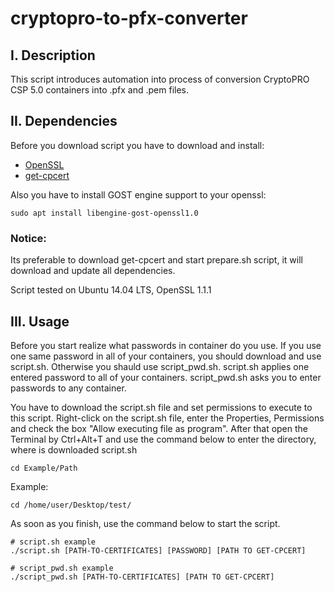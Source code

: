 # cryptopro-to-pfx-converter

## I. Description

This script introduces automation into process of conversion CryptoPRO CSP 5.0 containers into .pfx and .pem files.

## II. Dependencies

Before you download script you have to download and install:
- [OpenSSL](https://www.openssl.org/)
- [get-cpcert](https://github.com/kov-serg/get-cpcert)

Also you have to install GOST engine support to your openssl:
```shell
sudo apt install libengine-gost-openssl1.0
```

### Notice:

Its preferable to download get-cpcert and start prepare.sh script, it will download and update all dependencies.

Script tested on Ubuntu 14.04 LTS, OpenSSL 1.1.1

## III. Usage

Before you start realize what passwords in container do you use. If you use one same password in all of your containers, you should download and use script.sh. Otherwise you shauld use script_pwd.sh.
script.sh applies one entered password to all of your containers. script_pwd.sh asks you to enter passwords to any container.

You have to download the script.sh file and set permissions to execute to this script. Right-click on the script.sh file, enter the Properties, Permissions and check the box "Allow executing file as program".
After that open the Terminal by Ctrl+Alt+T and use the command below to enter the directory, where is downloaded script.sh

```shell
cd Example/Path
```

Example:

```shell
cd /home/user/Desktop/test/
```

As soon as you finish, use the command below to start the script.

```shell
# script.sh example
./script.sh [PATH-TO-CERTIFICATES] [PASSWORD] [PATH TO GET-CPCERT]

# script_pwd.sh example
./script_pwd.sh [PATH-TO-CERTIFICATES] [PATH TO GET-CPCERT]
```